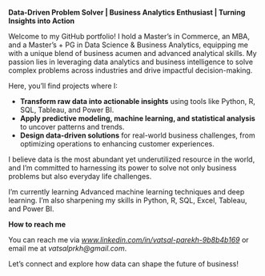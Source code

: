 
**Data-Driven Problem Solver | Business Analytics Enthusiast | Turning Insights into Action**

Welcome to my GitHub portfolio! I hold a Master’s in Commerce, an MBA, and a Master’s + PG in Data Science & Business Analytics, equipping me with a unique blend of business acumen and advanced analytical skills. My passion lies in leveraging data analytics and business intelligence to solve complex problems across industries and drive impactful decision-making.

Here, you’ll find projects where I:
- **Transform raw data into actionable insights** using tools like Python, R, SQL, Tableau, and Power BI.
- **Apply predictive modeling, machine learning, and statistical analysis** to uncover patterns and trends.
- **Design data-driven solutions** for real-world business challenges, from optimizing operations to enhancing customer experiences.

I believe data is the most abundant yet underutilized resource in the world, and I’m committed to harnessing its power to solve not only business problems but also everyday life challenges.

I’m currently learning Advanced machine learning techniques and deep learning. I’m also sharpening my skills in Python, R, SQL, Excel, Tableau, and Power BI.

**How to reach me** 

You can reach me via _www.linkedin.com/in/vatsal-parekh-9b8b4b169_ or email me at _vatsalprkh@gmail.com_.


Let’s connect and explore how data can shape the future of business!

<!---
VJOA1863/VJOA1863 is a ✨ special ✨ repository because its `README.md` (this file) appears on your GitHub profile.
You can click the Preview link to take a look at your changes.
--->
